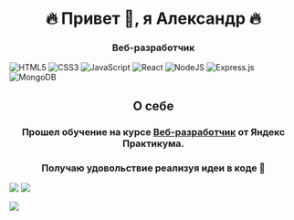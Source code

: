 <h1 align="center">🔥 Привет 🖖, я Александр 🔥</h1>
<h3 align="center">Веб-разработчик</h3>

![HTML5](https://img.shields.io/badge/html5-%23E34F26.svg?style=for-the-badge&logo=html5&logoColor=white) ![CSS3](https://img.shields.io/badge/css3-%231572B6.svg?style=for-the-badge&logo=css3&logoColor=white) ![JavaScript](https://img.shields.io/badge/javascript-%23323330.svg?style=for-the-badge&logo=javascript&logoColor=%23F7DF1E) ![React](https://img.shields.io/badge/react-%2320232a.svg?style=for-the-badge&logo=react&logoColor=%2361DAFB) ![NodeJS](https://img.shields.io/badge/node.js-6DA55F?style=for-the-badge&logo=node.js&logoColor=white) ![Express.js](https://img.shields.io/badge/express.js-%23404d59.svg?style=for-the-badge&logo=express&logoColor=%2361DAFB) ![MongoDB](https://img.shields.io/badge/MongoDB-%234ea94b.svg?style=for-the-badge&logo=mongodb&logoColor=white)

<h2 align="center">О себе</h1>
<h3 align="center">Прошел обучение на курсе <a href="https://practicum.yandex.ru/web/" target="_blank">Веб-разработчик</a> от Яндекс Практикума.</h3>
<h3 align="center">Получаю удовольствие реализуя идеи в коде 🙂</h3>


<!-- <a href="https://www.codewars.com/users/yryryk"><img src="https://www.codewars.com/users/yryryk/badges/large"></a> -->

![](http://github-profile-summary-cards.vercel.app/api/cards/most-commit-language?username=yryryk&theme=react)    [![](https://www.codewars.com/users/yryryk/badges/large)](https://www.codewars.com/users/yryryk)


![](http://github-profile-summary-cards.vercel.app/api/cards/profile-details?username=yryryk&theme=react)


<!--
**yryryk/yryryk** is a ✨ _special_ ✨ repository because its `README.md` (this file) appears on your GitHub profile.

Here are some ideas to get you started:

- 🔭 I’m currently working on ...
- 🌱 I’m currently learning ...👋
- 👯 I’m looking to collaborate on ...
- 🤔 I’m looking for help with ...
- 💬 Ask me about ...
- 📫 How to reach me: ...
- 😄 Pronouns: ...
- ⚡ Fun fact: ...
-->
